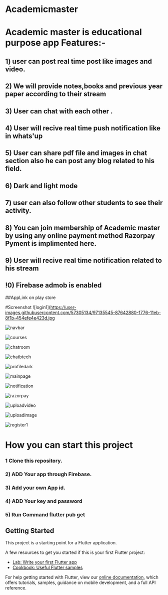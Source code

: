 # Academicmaster

# Academic master is educational purpose app Features:-
## 1) user can post real time post like images and video.
## 2) We will provide notes,books and previous year paper according to their stream
## 3) User can chat with each other .
## 4) User will recive real time push notification like in whats'up
## 5) User can share pdf file and images in chat section also he can post any blog related to his field.
## 6) Dark and light mode 
## 7) user can also follow other students to see their activity.
## 8) You can join membership of Academic master by using any online payment method Razorpay Pyment is implimented here.
## 9) User will recive real time notification related to his stream
## !0) Firebase admob is enabled

##AppLink on play store

#Screenshot
![login1](https://user-images.githubusercontent.com/57305134/97135545-87642880-1776-11eb-8f1b-454efe4e423d.jpg

![navbar](https://user-images.githubusercontent.com/57305134/97135509-7d422a00-1776-11eb-9cf5-14822e375ae0.jpg)

![courses](https://user-images.githubusercontent.com/57305134/97135514-7f0bed80-1776-11eb-9ee9-a9d537cff3a2.jpg)

![chatroom](https://user-images.githubusercontent.com/57305134/97135517-803d1a80-1776-11eb-98df-89a8e902a094.jpg)

![chatbtech](https://user-images.githubusercontent.com/57305134/97135519-80d5b100-1776-11eb-9a1c-dadaa8f81ed7.jpg)

![profiledark](https://user-images.githubusercontent.com/57305134/97135520-816e4780-1776-11eb-9654-89ac5f7de8c4.jpg)

![mainpage](https://user-images.githubusercontent.com/57305134/97135527-8206de00-1776-11eb-8908-b3886c384452.jpg)

![notification](https://user-images.githubusercontent.com/57305134/97135529-83380b00-1776-11eb-8a35-77a77c724804.jpg)

![razorpay](https://user-images.githubusercontent.com/57305134/97135534-83d0a180-1776-11eb-98f1-2d9f984f638b.jpg)

![uploadvideo](https://user-images.githubusercontent.com/57305134/97135535-84693800-1776-11eb-8a05-5c086acbe7c3.jpg)

![uploadimage](https://user-images.githubusercontent.com/57305134/97135537-8501ce80-1776-11eb-82b7-b886db76e97e.jpg)

![register1](https://user-images.githubusercontent.com/57305134/97135540-859a6500-1776-11eb-94d2-7d17ff16d46d.jpg)


# How you can start this project
### 1 Clone this repository.
### 2) ADD Your app through Firebase.
### 3) Add your own App id.
### 4) ADD Your key and password
### 5) Run Command flutter pub get

## Getting Started

This project is a starting point for a Flutter application.

A few resources to get you started if this is your first Flutter project:

- [Lab: Write your first Flutter app](https://flutter.dev/docs/get-started/codelab)
- [Cookbook: Useful Flutter samples](https://flutter.dev/docs/cookbook)

For help getting started with Flutter, view our
[online documentation](https://flutter.dev/docs), which offers tutorials,
samples, guidance on mobile development, and a full API reference.
